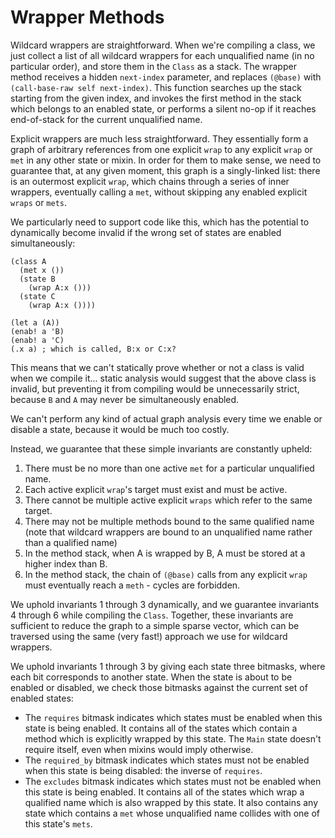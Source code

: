 # Wrapper Methods

Wildcard wrappers are straightforward. When we're compiling a class, we just collect a list of
all wildcard wrappers for each unqualified name (in no particular order), and store them in the 
`Class` as a stack. The wrapper method receives a hidden `next-index` parameter, and replaces 
`(@base)` with `(call-base-raw self next-index)`. This function searches up the stack starting 
from the given index, and invokes the first method in the stack which belongs to an enabled state, 
or performs a silent no-op if it reaches end-of-stack for the current unqualified name.

Explicit wrappers are much less straightforward. They essentially form a graph of arbitrary 
references from one explicit `wrap` to any explicit `wrap` or `met` in any other state or mixin. 
In order for them to make sense, we need to guarantee that, at any given moment, this graph is a 
singly-linked list: there is an outermost explicit `wrap`, which chains through a series of inner 
wrappers, eventually calling a `met`, without skipping any enabled explicit `wraps` or `mets`. 

We particularly need to support code like this, which has the potential to dynamically become 
invalid if the wrong set of states are enabled simultaneously:
    
    (class A
      (met x ())
      (state B
        (wrap A:x ()))
      (state C
        (wrap A:x ())))

    (let a (A))
    (enab! a 'B)
    (enab! a 'C)
    (.x a) ; which is called, B:x or C:x?

This means that we can't statically prove whether or not a class is valid when we compile it...
static analysis would suggest that the above class is invalid, but preventing it from compiling
would be unnecessarily strict, because `B` and `A` may never be simultaneously enabled.

We can't perform any kind of actual graph analysis every time we enable or disable a state, because 
it would be much too costly. 

Instead, we guarantee that these simple invariants are constantly upheld:

1. There must be no more than one active `met` for a particular unqualified name.
2. Each active explicit `wrap`'s target must exist and must be active.
3. There cannot be multiple active explicit `wraps` which refer to the same target.
4. There may not be multiple methods bound to the same qualified name (note that wildcard wrappers
   are bound to an unqualified name rather than a qualified name)
5. In the method stack, when A is wrapped by B, A must be stored at a higher index than B.
6. In the method stack, the chain of `(@base)` calls from any explicit `wrap` must eventually 
   reach a `meth` - cycles are forbidden.

We uphold invariants 1 through 3 dynamically, and we guarantee invariants 4 through 6 while 
compiling the `Class`. Together, these invariants are sufficient to reduce the graph to a simple 
sparse vector, which can be traversed using the same (very fast!) approach we use for wildcard 
wrappers.

We uphold invariants 1 through 3 by giving each state three bitmasks, where each bit corresponds 
to another state. When the state is about to be enabled or disabled, we check those bitmasks
against the current set of enabled states:

- The `requires` bitmask indicates which states must be enabled when this state is being enabled.
  It contains all of the states which contain a method which is explicitly wrapped by this state.
  The `Main` state doesn't require itself, even when mixins would imply otherwise.
- The `required_by` bitmask indicates which states must not be enabled when this state is
  being disabled: the inverse of `requires`.
- The `excludes` bitmask indicates which states must not be enabled when this state is being
  enabled. It contains all of the states which wrap a qualified name which is also wrapped by this
  state. It also contains any state which contains a `met` whose unqualified name collides with 
  one of this state's `mets`.
